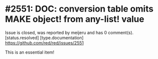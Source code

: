 
#2551: DOC: conversion table omits MAKE object! from any-list! value
================================================================================
Issue is closed, was reported by meijeru and has 0 comment(s).
[status.resolved] [type.documentation]
<https://github.com/red/red/issues/2551>

This is an essential item!


